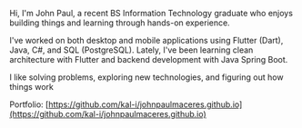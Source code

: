 Hi, I'm John Paul, a recent BS Information Technology graduate who enjoys building things and learning through hands-on experience.

I've worked on both desktop and mobile applications using Flutter (Dart), Java, C#, and SQL (PostgreSQL). Lately, I've been learning clean architecture with Flutter and backend development with Java Spring Boot.

I like solving problems, exploring new technologies, and figuring out how things work

Portfolio: [https://github.com/kal-i/johnpaulmaceres.github.io](https://github.com/kal-i/johnpaulmaceres.github.io)
